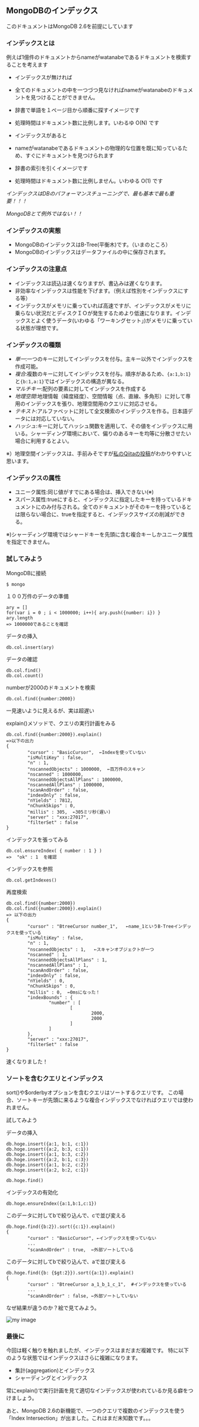 ## MongoDBのインデックス

このドキュメントはMongoDB 2.6を前提にしています

### インデックスとは

例えば1億件のドキュメントからnameがwatanabeであるドキュメントを検索することを考えます

* インデックスが無ければ
 * 全てのドキュメントの中を一つづつ見なければnameがwatanabeのドキュメントを見つけることができません。
 * 辞書で単語を１ページ目から順番に探すイメージです
 * 処理時間はドキュメント数に比例します。いわるゆ O(N) です 

* インデックスがあると
 * nameがwatanabeであるドキュメントの物理的な位置を既に知っているため、すぐにドキュメントを見つけられます
 * 辞書の索引を引くイメージです
 * 処理時間はドキュメント数に比例しません。いわゆる O(1) です

*インデックスはDBのパフォーマンスチューニングで、最も基本で最も重要！！！*

*MongoDBとて例外ではない！！*

### インデックスの実態

* MongoDBのインデックスはB-Tree(平衡木)です。（いまのところ）
* MongoDBのインデックスはデータファイルの中に保存されます。

### インデックスの注意点

* インデックスは読込は速くなりますが、書込みは遅くなります。
* 非効率なインデックスは性能を下げます。（例えば性別をインデックスにする等）
* インデックスがメモリに乗っていれば高速ですが、インデックスがメモリに乗らない状況だとディスクＩＯが発生するためより低速になります。インデックスとよく使うデータ(いわゆる「ワーキングセット」)がメモリに乗っている状態が理想です。

### インデックスの種類

* *単一*:一つのキーに対してインデックスを付与。主キー以外でインデックスを作成可能。
* *複合*:複数のキーに対してインデックスを付与。順序があるため、`{a:1,b:1}`と`{b:1,a:1}`ではインデックスの構造が異なる。
* *マルチキー*:配列の要素に対してインデックスを作成する
* *地理空間*:地理情報（緯度経度）、空間情報（点、直線、多角形）に対して専用のインデックスを張り、地理空間用のクエリに対応させる。
* *テキスト*:アルファベットに対して全文検索のインデックスを作る。日本語データには対応していない。
* *ハッシュ*:キーに対してハッシュ関数を適用して、その値をインデックスに用いる。シャーディング環境において、偏りのあるキーを均等に分散させたい場合に利用するとよい。

※）地理空間インデックスは、手前みそですが[私のQiitaの投稿](http://qiita.com/fetaro/items/7f110f18c6dd9ccd0c90)がわかりやすいと思います。

### インデックスの属性

* ユニーク属性:同じ値がすでにある場合は、挿入できない(※)
* スパース属性:trueにすると、インデックスに指定したキーを持っているドキュメントにのみ付与される。全てのドキュメントがそのキーを持っているとは限らない場合に、trueを指定すると、インデックスサイズの削減ができる。

※)シャーディング環境ではシャードキーを先頭に含む複合キーしかユニーク属性を指定できません。


### 試してみよう

MongoDBに接続
```
$ mongo
```

１００万件のデータの準備

```
ary = [] 
for(var i = 0 ; i < 1000000; i++){ ary.push({number: i}) }
ary.length
=> 1000000であることを確認
```

データの挿入

```
db.col.insert(ary)
```

データの確認

```
db.col.find()
db.col.count()
```

numberが2000のドキュメントを検索

```
db.col.find({number:2000})
```

一見速いように見えるが、実は超遅い

explain()メソッドで、クエリの実行計画をみる

```
db.col.find({number:2000}).explain()
=>以下の出力
{
        "cursor" : "BasicCursor",  ←Indexを使っていない
        "isMultiKey" : false,
        "n" : 1,
        "nscannedObjects" : 1000000,  ←百万件のスキャン
        "nscanned" : 1000000,
        "nscannedObjectsAllPlans" : 1000000,
        "nscannedAllPlans" : 1000000,
        "scanAndOrder" : false,
        "indexOnly" : false,
        "nYields" : 7812,
        "nChunkSkips" : 0,
        "millis" : 305,  ←305ミリ秒(遅い)
        "server" : "xxx:27017",
        "filterSet" : false
}
```

インデックスを張ってみる

```
db.col.ensureIndex( { number : 1 } )
=>  "ok" : 1  を確認
```

インデックスを参照

```
db.col.getIndexes()
```

再度検索

```
db.col.find({number:2000})
db.col.find({number:2000}).explain()
=> 以下の出力
{
        "cursor" : "BtreeCursor number_1",   ←name_1というB-Treeインデックスを使っている
        "isMultiKey" : false,
        "n" : 1,
        "nscannedObjects" : 1,   ←スキャンオブジェクトが一つ
        "nscanned" : 1,
        "nscannedObjectsAllPlans" : 1,
        "nscannedAllPlans" : 1,
        "scanAndOrder" : false,
        "indexOnly" : false,
        "nYields" : 0,
        "nChunkSkips" : 0,
        "millis" : 0,  ←0msになった！
        "indexBounds" : {
                "number" : [
                        [
                                2000,
                                2000
                        ]
                ]
        },
        "server" : "xxx:27017",
        "filterSet" : false
}
```

速くなりました！


### ソートを含むクエリとインデックス

sort()や$orderbyオプションを含むクエリはソートするクエリです。
この場合、ソートキーが先頭に来るような複合インデックスでなければクエリでは使われません。

試してみよう

データの挿入

```
db.hoge.insert({a:1, b:1, c:1})
db.hoge.insert({a:2, b:3, c:1})
db.hoge.insert({a:1, b:3, c:2})
db.hoge.insert({a:2, b:1, c:3})
db.hoge.insert({a:1, b:2, c:2})
db.hoge.insert({a:2, b:2, c:1})

db.hoge.find()
```

インデックスの有効化
```
db.hoge.ensureIndex({a:1,b:1,c:1})
```

このデータに対してbで絞り込んで、cで並び変える
```
db.hoge.find({b:2}).sort({c:1}).explain()
{
        "cursor" : "BasicCursor", ←インデックスを使っていない
        ...
        "scanAndOrder" : true,  ←外部ソートしている
```


このデータに対してbで絞り込んで、aで並び変える
```
db.hoge.find({b: {$gt:2}}).sort({a:1}).explain()
{
        "cursor" : "BtreeCursor a_1_b_1_c_1",  #インデックスを使っている
        ...
        "scanAndOrder" : false, ←外部ソートしていない
```

なぜ結果が違うのか？絵で見てみよう。

![my image](https://cacoo.com/diagrams/R4Y25Eg3s97bmNYx-AE176.png?t=1412964193609)


### 最後に

今回は軽く触りを触れましたが、インデックスはまだまだ複雑です。
特に以下のような状態ではインデックスはさらに複雑になります。

* 集計(aggregation)とインデックス
* シャーディングとインデックス

常にexplain()で実行計画を見て適切なインデックスが使われているか見る癖をつけましょう。

あと、MongoDB 2.6の新機能で、一つのクエリで複数のインデックスを使う「Index Intersection」が出ました。これはまだ未知数です。。。

